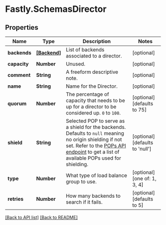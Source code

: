# Fastly.SchemasDirector

## Properties

Name | Type | Description | Notes
------------ | ------------- | ------------- | -------------
**backends** | [**[Backend]**](Backend.md) | List of backends associated to a director. | [optional] 
**capacity** | **Number** | Unused. | [optional] 
**comment** | **String** | A freeform descriptive note. | [optional] 
**name** | **String** | Name for the Director. | [optional] 
**quorum** | **Number** | The percentage of capacity that needs to be up for a director to be considered up. `0` to `100`. | [optional]  [defaults to 75]
**shield** | **String** | Selected POP to serve as a shield for the backends. Defaults to `null` meaning no origin shielding if not set. Refer to the [POPs API endpoint](/reference/api/utils/pops/) to get a list of available POPs used for shielding. | [optional]  [defaults to 'null']
**type** | **Number** | What type of load balance group to use. | [optional]  [one of: 1, 3, 4]
**retries** | **Number** | How many backends to search if it fails. | [optional]  [defaults to 5]


[[Back to API list]](../../README.md#endpoints) [[Back to README]](../../README.md)
